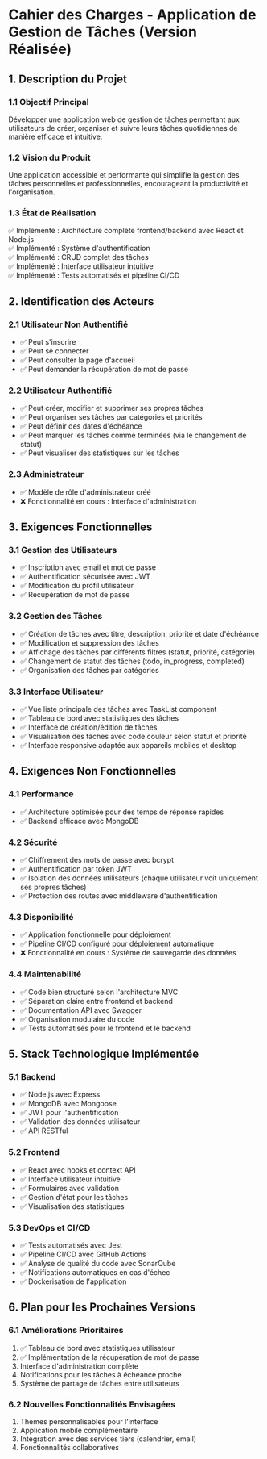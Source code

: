 # Cahier des Charges - Application de Gestion de Tâches (Version Réalisée)

## 1. Description du Projet

### 1.1 Objectif Principal
Développer une application web de gestion de tâches permettant aux utilisateurs de créer, organiser et suivre leurs tâches quotidiennes de manière efficace et intuitive.

### 1.2 Vision du Produit
Une application accessible et performante qui simplifie la gestion des tâches personnelles et professionnelles, encourageant la productivité et l'organisation.

### 1.3 État de Réalisation
✅ Implémenté : Architecture complète frontend/backend avec React et Node.js  
✅ Implémenté : Système d'authentification  
✅ Implémenté : CRUD complet des tâches  
✅ Implémenté : Interface utilisateur intuitive  
✅ Implémenté : Tests automatisés et pipeline CI/CD

## 2. Identification des Acteurs

### 2.1 Utilisateur Non Authentifié
- ✅ Peut s'inscrire
- ✅ Peut se connecter
- ✅ Peut consulter la page d'accueil
- ✅ Peut demander la récupération de mot de passe

### 2.2 Utilisateur Authentifié
- ✅ Peut créer, modifier et supprimer ses propres tâches
- ✅ Peut organiser ses tâches par catégories et priorités
- ✅ Peut définir des dates d'échéance
- ✅ Peut marquer les tâches comme terminées (via le changement de statut)
- ✅ Peut visualiser des statistiques sur les tâches

### 2.3 Administrateur
- ✅ Modèle de rôle d'administrateur créé
- ❌ Fonctionnalité en cours : Interface d'administration

## 3. Exigences Fonctionnelles

### 3.1 Gestion des Utilisateurs
- ✅ Inscription avec email et mot de passe
- ✅ Authentification sécurisée avec JWT
- ✅ Modification du profil utilisateur
- ✅ Récupération de mot de passe

### 3.2 Gestion des Tâches
- ✅ Création de tâches avec titre, description, priorité et date d'échéance
- ✅ Modification et suppression des tâches
- ✅ Affichage des tâches par différents filtres (statut, priorité, catégorie)
- ✅ Changement de statut des tâches (todo, in_progress, completed)
- ✅ Organisation des tâches par catégories

### 3.3 Interface Utilisateur
- ✅ Vue liste principale des tâches avec TaskList component
- ✅ Tableau de bord avec statistiques des tâches
- ✅ Interface de création/édition de tâches
- ✅ Visualisation des tâches avec code couleur selon statut et priorité
- ✅ Interface responsive adaptée aux appareils mobiles et desktop

## 4. Exigences Non Fonctionnelles

### 4.1 Performance
- ✅ Architecture optimisée pour des temps de réponse rapides
- ✅ Backend efficace avec MongoDB

### 4.2 Sécurité
- ✅ Chiffrement des mots de passe avec bcrypt
- ✅ Authentification par token JWT
- ✅ Isolation des données utilisateurs (chaque utilisateur voit uniquement ses propres tâches)
- ✅ Protection des routes avec middleware d'authentification

### 4.3 Disponibilité
- ✅ Application fonctionnelle pour déploiement
- ✅ Pipeline CI/CD configuré pour déploiement automatique
- ❌ Fonctionnalité en cours : Système de sauvegarde des données

### 4.4 Maintenabilité
- ✅ Code bien structuré selon l'architecture MVC
- ✅ Séparation claire entre frontend et backend
- ✅ Documentation API avec Swagger
- ✅ Organisation modulaire du code
- ✅ Tests automatisés pour le frontend et le backend

## 5. Stack Technologique Implémentée

### 5.1 Backend
- ✅ Node.js avec Express
- ✅ MongoDB avec Mongoose
- ✅ JWT pour l'authentification
- ✅ Validation des données utilisateur
- ✅ API RESTful

### 5.2 Frontend
- ✅ React avec hooks et context API
- ✅ Interface utilisateur intuitive
- ✅ Formulaires avec validation
- ✅ Gestion d'état pour les tâches
- ✅ Visualisation des statistiques

### 5.3 DevOps et CI/CD
- ✅ Tests automatisés avec Jest
- ✅ Pipeline CI/CD avec GitHub Actions
- ✅ Analyse de qualité du code avec SonarQube
- ✅ Notifications automatiques en cas d'échec
- ✅ Dockerisation de l'application

## 6. Plan pour les Prochaines Versions

### 6.1 Améliorations Prioritaires
1. ✅ Tableau de bord avec statistiques utilisateur
2. ✅ Implémentation de la récupération de mot de passe
3. Interface d'administration complète
4. Notifications pour les tâches à échéance proche
5. Système de partage de tâches entre utilisateurs

### 6.2 Nouvelles Fonctionnalités Envisagées
1. Thèmes personnalisables pour l'interface
2. Application mobile complémentaire
3. Intégration avec des services tiers (calendrier, email)
4. Fonctionnalités collaboratives 